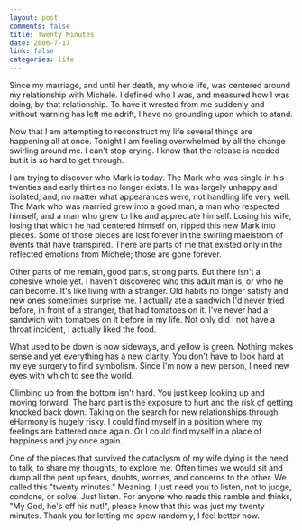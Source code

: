 ```yaml
--- 
layout: post
comments: false
title: Twenty Minutes
date: 2006-7-17
link: false
categories: life
---
```

Since my marriage, and until her death, my whole life, was centered around my relationship with Michele. I defined who I was, and measured how I was doing, by that relationship. To have it wrested from me suddenly and without warning has left me adrift, I have no grounding upon which to stand.

Now that I am attempting to reconstruct my life several things are happening all at once. Tonight I am feeling overwhelmed by all the change swirling around me. I can't stop crying. I know that the release is needed but it is so hard to get through.

I am trying to discover who Mark is today. The Mark who was single in his twenties and early thirties no longer exists. He was largely unhappy and isolated, and, no matter what appearances were, not handling life very well. The Mark who was married grew into a good man, a man who respected himself, and a man who grew to like and appreciate himself. Losing his wife, losing that which he had centered himself on, ripped this new Mark into pieces. Some of those pieces are lost forever in the swirling maelstrom of events that have transpired. There are parts of me that existed only in the reflected emotions from Michele; those are gone forever.

Other parts of me remain, good parts, strong parts. But there isn't a cohesive whole yet. I haven't discovered who this adult man is, or who he can become. It's like living with a stranger. Old habits no longer satisfy and new ones sometimes surprise me. I actually ate a sandwich I'd never tried before, in front of a stranger, that had tomatoes on it. I've never had a sandwich with tomatoes on it before in my life. Not only did I not have a throat incident, I actually liked the food.

What used to be down is now sideways, and yellow is green. Nothing makes sense and yet everything has a new clarity. You don't have to look hard at my eye surgery to find symbolism. Since I'm now a new person, I need new eyes with which to see the world.

Climbing up from the bottom isn't hard. You just keep looking up and moving forward. The hard part is the exposure to hurt and the risk of getting knocked back down. Taking on the search for new relationships through eHarmony is hugely risky. I could find myself in a position where my feelings are battered once again. Or I could find myself in a place of happiness and joy once again.

One of the pieces that survived the cataclysm of my wife dying is the need to talk, to share my thoughts, to explore me. Often times we would sit and dump all the pent up fears, doubts, worries, and concerns to the other. We called this "twenty minutes." Meaning, I just need you to listen, not to judge, condone, or solve. Just listen. For anyone who reads this ramble and thinks, "My God, he's off his nut!", please know that this was just my twenty minutes. Thank you for letting me spew randomly, I feel better now.
